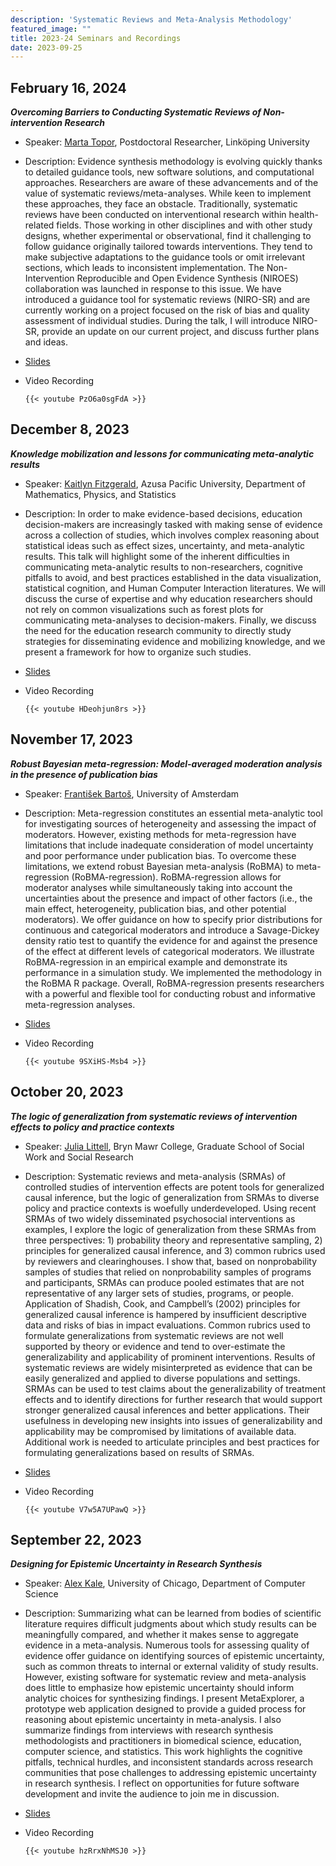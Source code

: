 ```yaml
---
description: 'Systematic Reviews and Meta-Analysis Methodology'
featured_image: ""
title: 2023-24 Seminars and Recordings
date: 2023-09-25
---
```


## February 16, 2024

***Overcoming Barriers to Conducting Systematic Reviews of Non-intervention Research***

- Speaker: [Marta Topor](https://orcid.org/0000-0003-3761-392X), Postdoctoral Researcher, Linköping University

- Description: Evidence synthesis methodology is evolving quickly thanks to detailed guidance tools, new software solutions, and computational approaches. Researchers are aware of these advancements and of the value of systematic reviews/meta-analyses. While keen to implement these approaches, they face an obstacle. Traditionally, systematic reviews have been conducted on interventional research within health-related fields. Those working in other disciplines and with other study designs, whether experimental or observational, find it challenging to follow guidance originally tailored towards interventions. They tend to make subjective adaptations to the guidance tools or omit irrelevant sections, which leads to inconsistent implementation. The Non-Intervention Reproducible and Open Evidence Synthesis (NIROES) collaboration was launched in response to this issue. We have introduced a guidance tool for systematic reviews (NIRO-SR) and are currently working on a project focused on the risk of bias and quality assessment of individual studies. During the talk, I will introduce NIRO-SR, provide an update on our current project, and discuss further plans and ideas.

- [Slides](../seminar_10_nonintervention.pdf)

-   Video Recording

        {{< youtube PzO6a0sgFdA >}}

## December 8, 2023

***Knowledge mobilization and lessons for communicating meta-analytic results***

- Speaker: [Kaitlyn Fitzgerald](https://www.apu.edu/clas/faculty/kfitzgerald/), Azusa Pacific University, Department of Mathematics, Physics, and Statistics

- Description: In order to make evidence-based decisions, education decision-makers are increasingly tasked with making sense of evidence across a collection of studies, which involves complex reasoning about statistical ideas such as effect sizes, uncertainty, and meta-analytic results. This talk will highlight some of the inherent difficulties in communicating meta-analytic results to non-researchers, cognitive pitfalls to avoid, and best practices established in the data visualization, statistical cognition, and Human Computer Interaction literatures. We will discuss the curse of expertise and why education researchers should not rely on common visualizations such as forest plots for communicating meta-analyses to decision-makers. Finally, we discuss the need for the education research community to directly study strategies for disseminating evidence and mobilizing knowledge, and we present a framework for how to organize such studies.

- [Slides](../seminar_18_knowledge_mobilization.pdf)

-   Video Recording

        {{< youtube HDeohjun8rs >}}


## November 17, 2023

***Robust Bayesian meta-regression: Model-averaged moderation analysis in the presence of publication bias***

- Speaker: [František Bartoš](https://www.frantisek-bartos.info/), University of Amsterdam

- Description: Meta-regression constitutes an essential meta-analytic tool for investigating sources of heterogeneity and assessing the impact of moderators. However, existing methods for meta-regression have limitations that include inadequate consideration of model uncertainty and poor performance under publication bias. To overcome these limitations, we extend robust Bayesian meta-analysis (RoBMA) to meta-regression (RoBMA-regression). RoBMA-regression allows for moderator analyses while simultaneously taking into account the uncertainties about the presence and impact of other factors (i.e., the main effect, heterogeneity, publication bias, and other potential moderators). We offer guidance on how to specify prior distributions for continuous and categorical moderators and introduce a Savage-Dickey density ratio test to quantify the evidence for and against the presence of the effect at different levels of categorical moderators. We illustrate RoBMA-regression in an empirical example and demonstrate its performance in a simulation study. We implemented the methodology in the RoBMA R package. Overall, RoBMA-regression presents researchers with a powerful and flexible tool for conducting robust and informative meta-regression analyses.

- [Slides](../seminar_17_ROBMA.pdf)

-   Video Recording

        {{< youtube 9SXiHS-Msb4 >}}


## October 20, 2023

***The logic of generalization from systematic reviews of intervention effects to policy and practice contexts***

- Speaker: [Julia Littell](https://www.brynmawr.edu/inside/people/julia-h-littell), Bryn Mawr College, Graduate School of Social Work and Social Research

- Description: Systematic reviews and meta-analysis (SRMAs) of controlled studies of intervention effects are potent tools for generalized causal inference, but the logic of generalization from SRMAs to diverse policy and practice contexts is woefully underdeveloped. Using recent SRMAs of two widely disseminated psychosocial interventions as examples, I explore the logic of generalization from these SRMAs from three perspectives: 1) probability theory and representative sampling, 2) principles for generalized causal inference, and 3) common rubrics used by reviewers and clearinghouses. I show that, based on nonprobability samples of studies that relied on nonprobability samples of programs and participants, SRMAs can produce pooled estimates that are not representative of any larger sets of studies, programs, or people. Application of Shadish, Cook, and Campbell’s (2002) principles for generalized causal inference is hampered by insufficient descriptive data and risks of bias in impact evaluations. Common rubrics used to formulate generalizations from systematic reviews are not well supported by theory or evidence and tend to over-estimate the generalizability and applicability of prominent interventions. Results of systematic reviews are widely misinterpreted as evidence that can be easily generalized and applied to diverse populations and settings. SRMAs can be used to test claims about the generalizability of treatment effects and to identify directions for further research that would support stronger generalized causal inferences and better applications. Their usefulness in developing new insights into issues of generalizability and applicability may be compromised by limitations of available data. Additional work is needed to articulate principles and best practices for formulating generalizations based on results of SRMAs.

- [Slides](../seminar_16_generalization.pdf)

-   Video Recording

        {{< youtube V7w5A7UPawQ >}}

## September 22, 2023

***Designing for Epistemic Uncertainty in Research Synthesis***

- Speaker: [Alex Kale](https://cs.uchicago.edu/people/alex-kale/), University of Chicago, Department of Computer Science

- Description: Summarizing what can be learned from bodies of scientific literature requires difficult judgments about which study results can be meaningfully compared, and whether it makes sense to aggregate evidence in a meta-analysis. Numerous tools for assessing quality of evidence offer guidance on identifying sources of epistemic uncertainty, such as common threats to internal or external validity of study results. However, existing software for systematic review and meta-analysis does little to emphasize how epistemic uncertainty should inform analytic choices for synthesizing findings. I present MetaExplorer, a prototype web application designed to provide a guided process for reasoning about epistemic uncertainty in meta-analysis. I also summarize findings from interviews with research synthesis methodologists and practitioners in biomedical science, education, computer science, and statistics. This work highlights the cognitive pitfalls, technical hurdles, and inconsistent standards across research communities that pose challenges to addressing epistemic uncertainty in research synthesis. I reflect on opportunities for future software development and invite the audience to join me in discussion.

- [Slides](../seminar_15_metaexplorer.pdf)

-   Video Recording

        {{< youtube hzRrxNhMSJ0 >}}